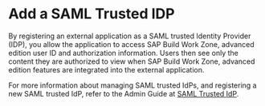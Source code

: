 <!-- loiodad776eee3b04b1dabb08163d32a3080 -->

# Add a SAML Trusted IDP

By registering an external application as a SAML trusted Identity Provider \(IDP\), you allow the application to access SAP Build Work Zone, advanced edition user ID and authorization information. Users then see only the content they are authorized to view when SAP Build Work Zone, advanced edition features are integrated into the external application.

For more information about managing SAML trusted IdPs, and registering a new SAML trusted IdP, refer to the Admin Guide at [SAML Trusted IdP](https://help.sap.com/docs/WZ/b03c84105ff74f809631e494bd612e83/c2f81fd55cf5451c9c6c5e3c55760d0f.html).

